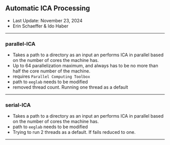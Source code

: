 
## Automatic ICA Processing 
- Last Update: November 23, 2024
- Erin Schaeffer & Ido Haber

---

### parallel-ICA 

- Takes a path to a directory as an input an performs ICA in parallel based on the number of cores the machine has.
- Up to 64 parallelization maximum, and always has to be no more than half the core number of the machine.
- requires `Parallel Computing Toolbox`
- path to `eeglab` needs to be modified 
- removed thread count. Running one thread as a default

---

### serial-ICA 

- Takes a path to a directory as an input an performs ICA in parallel based on the number of cores the machine has.
- path to `eeglab` needs to be modified 
- Trying to run 2 threads as a default. If fails reduced to one. 

---


